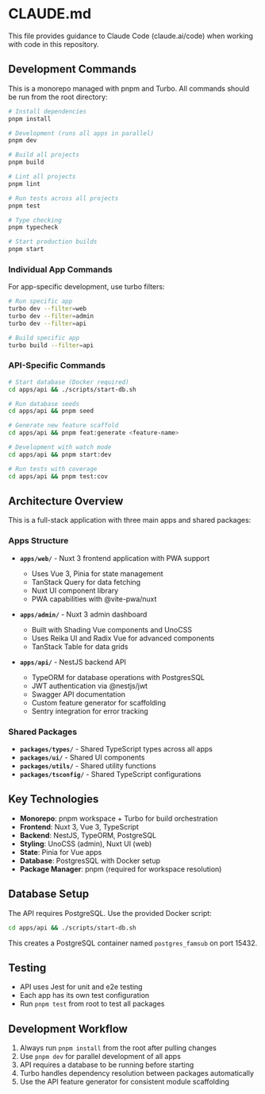 # CLAUDE.md

This file provides guidance to Claude Code (claude.ai/code) when working with code in this repository.

## Development Commands

This is a monorepo managed with pnpm and Turbo. All commands should be run from the root directory:

```bash
# Install dependencies
pnpm install

# Development (runs all apps in parallel)
pnpm dev

# Build all projects
pnpm build

# Lint all projects
pnpm lint

# Run tests across all projects  
pnpm test

# Type checking
pnpm typecheck

# Start production builds
pnpm start
```

### Individual App Commands

For app-specific development, use turbo filters:

```bash
# Run specific app
turbo dev --filter=web
turbo dev --filter=admin  
turbo dev --filter=api

# Build specific app
turbo build --filter=api
```

### API-Specific Commands

```bash
# Start database (Docker required)
cd apps/api && ./scripts/start-db.sh

# Run database seeds
cd apps/api && pnpm seed

# Generate new feature scaffold
cd apps/api && pnpm feat:generate <feature-name>

# Development with watch mode
cd apps/api && pnpm start:dev

# Run tests with coverage
cd apps/api && pnpm test:cov
```

## Architecture Overview

This is a full-stack application with three main apps and shared packages:

### Apps Structure
- **`apps/web/`** - Nuxt 3 frontend application with PWA support
  - Uses Vue 3, Pinia for state management
  - TanStack Query for data fetching
  - Nuxt UI component library
  - PWA capabilities with @vite-pwa/nuxt

- **`apps/admin/`** - Nuxt 3 admin dashboard
  - Built with Shading Vue components and UnoCSS
  - Uses Reika UI and Radix Vue for advanced components
  - TanStack Table for data grids

- **`apps/api/`** - NestJS backend API
  - TypeORM for database operations with PostgresSQL
  - JWT authentication via @nestjs/jwt
  - Swagger API documentation
  - Custom feature generator for scaffolding
  - Sentry integration for error tracking

### Shared Packages
- **`packages/types/`** - Shared TypeScript types across all apps
- **`packages/ui/`** - Shared UI components
- **`packages/utils/`** - Shared utility functions  
- **`packages/tsconfig/`** - Shared TypeScript configurations

## Key Technologies

- **Monorepo**: pnpm workspace + Turbo for build orchestration
- **Frontend**: Nuxt 3, Vue 3, TypeScript
- **Backend**: NestJS, TypeORM, PostgreSQL
- **Styling**: UnoCSS (admin), Nuxt UI (web)
- **State**: Pinia for Vue apps
- **Database**: PostgresSQL with Docker setup
- **Package Manager**: pnpm (required for workspace resolution)

## Database Setup

The API requires PostgreSQL. Use the provided Docker script:
```bash
cd apps/api && ./scripts/start-db.sh
```
This creates a PostgreSQL container named `postgres_famsub` on port 15432.

## Testing

- API uses Jest for unit and e2e testing
- Each app has its own test configuration
- Run `pnpm test` from root to test all packages

## Development Workflow

1. Always run `pnpm install` from the root after pulling changes
2. Use `pnpm dev` for parallel development of all apps
3. API requires a database to be running before starting
4. Turbo handles dependency resolution between packages automatically
5. Use the API feature generator for consistent module scaffolding